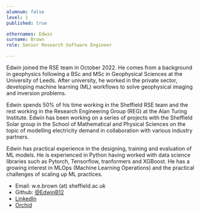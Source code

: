```yaml
---
alumnum: false
level: 1
published: true

othernames: Edwin
surname: Brown
role: Senior Research Software Engineer

---
```


Edwin joined the RSE team in October 2022. He comes from a  background in geophysics following a BSc and MSc in Geophysical Sciences at the University of Leeds. After university, he worked in the private sector, developing machine learning (ML) workflows to solve geophysical imaging and inversion problems.

Edwin spends 50% of his time working in the Sheffield RSE team and the rest working in the Research Engineering Group (REG) at the Alan Turing Institute. Edwin has been working on a series of projects with the Sheffield Solar group in the School of Mathematical and Physical Sciences on the topic of modelling electricity demand in collaboration with various industry partners.

Edwin has practical experience in the designing, training and evaluation of ML models. He is experienced in Python having worked with data science libraries such as Pytorch, Tensorflow, tranformers and XGBoost. He has a growing interest in MLOps (Machine Learning Operations) and the practical challenges of scaling up ML practices.


* Email: w.e.brown (at) sheffield.ac.uk
* Github: [@EdwinB12](https://github.com/EdwinB12)
* [LinkedIn](https://www.linkedin.com/in/edwin-brown-214471108/)
* [Orchid](https://orcid.org/0009-0004-1124-469X)
